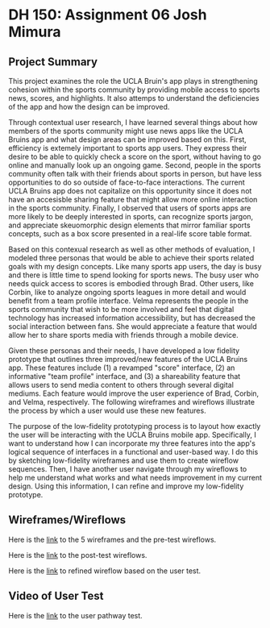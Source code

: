 
# DH 150: Assignment 06 Josh Mimura

## Project Summary

This project examines the role the UCLA Bruin's app plays in strengthening cohesion within the sports community by providing mobile access to sports news, scores, and highlights. It also attemps to understand the deficiencies of the app and how the design can be improved. 

Through contextual user research, I have learned several things about how members of the sports community might use news apps like the UCLA Bruins app and what design areas can be improved based on this. First, efficiency is extemely important to sports app users. They express their desire to be able to quickly check a score on the sport, without having to go online and manually look up an ongoing game. Second, people in the sports community often talk with their friends about sports in person, but have less opportunities to do so outside of face-to-face interactions. The current UCLA Bruins app does not capitalize on this opportunity since it does not have an accesisble sharing feature that might allow more online interaction in the sports community. Finally, I observed that users of sports apps are more likely to be deeply interested in sports, can recognize sports jargon, and appreciate skeuomorphic design elements that mirror familiar sports concepts, such as a box score presented in a real-life score table format.

Based on this contexual research as well as other methods of evaluation, I modeled three personas that would be able to achieve their sports related goals with my design concepts. Like many sports app users, the day is busy and there is little time to spend looking for sports news. The busy user who needs quick access to scores is embodied through Brad. Other users, like Corbin, like to analyze ongoing sports leagues in more detail and would benefit from a team profile interface. Velma represents the people in the sports community that wish to be more involved and feel that digital technology has increased information accessibility, but has decreased the social interaction between fans. She would appreciate a feature that would allow her to share sports media with friends through a mobile device.

Given these personas and their needs, I have developed a low fidelity prototype that outlines three improved/new features of the UCLA Bruins app. These features include (1) a revamped "score" interface, (2) an informative "team profile" interface, and (3) a shareability feature that allows users to send media content to others through several digital mediums. Each feature would improve the user experience of Brad, Corbin, and Velma, respectively. The following wireframes and wireflows illustrate the process by which a user would use these new features. 

The purpose of the low-fidelity prototyping process is to layout how exactly the user will be interacting with the UCLA Bruins mobile app. Specifically, I want to understand how I can incorporate my three features into the app's logical sequence of interfaces in a functional and user-based way. I do this by sketching low-fidelity wireframes and use them to create wireflow sequences. Then, I have another user navigate through my wireflows to help me understand what works and what needs improvement in my current design. Using this information, I can refine and improve my low-fidelity prototype.


## Wireframes/Wireflows

Here is the [link](https://drive.google.com/open?id=13p2GjmyOweykuyupPcN1sj9mBugTA_-D) to the 5 wireframes and the pre-test wireflows.

Here is the [link](https://drive.google.com/open?id=1U-AXeXbeMQCApCIuXcma1I0A1mw36LsD) to the post-test wireflows.

Here is the [link](https://drive.google.com/open?id=1zvZbI2dr4ci4sXncEdUpjJ_0Y3SwSTS6) to refined wireflow based on the user test.

## Video of User Test

Here is the [link](https://drive.google.com/open?id=1Hu164L5sLFb_K0M_hLI1YcOh7gIdVY8T) to the user pathway test.
